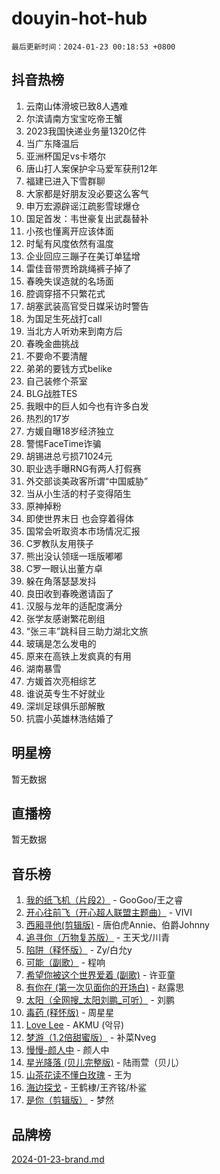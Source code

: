 # douyin-hot-hub

`最后更新时间：2024-01-23 00:18:53 +0800`

## 抖音热榜

1. 云南山体滑坡已致8人遇难
1. 尔滨请南方宝宝吃帝王蟹
1. 2023我国快递业务量1320亿件
1. 当广东降温后
1. 亚洲杯国足vs卡塔尔
1. 唐山打人案保护伞马爱军获刑12年
1. 福建已进入下雪群聊
1. 大家都是好朋友没必要这么客气
1. 申万宏源辟谣江疏影雪球爆仓
1. 国足首发：韦世豪复出武磊替补
1. 小孩也懂离开应该体面
1. 时髦有风度依然有温度
1. 企业回应三蹦子在美订单猛增
1. 雷佳音带贾玲跳绳裤子掉了
1. 春晚失误造就的名场面
1. 腔调穿搭不只繁花式
1. 胡塞武装高官受日媒采访时警告
1. 为国足生死战打call
1. 当北方人听劝来到南方后
1. 春晚金曲挑战
1. 不要命不要清醒
1. 弟弟的要钱方式belike
1. 自己装修个茶室
1. BLG战胜TES
1. 我眼中的巨人如今也有许多白发
1. 热烈的17岁
1. 方媛自曝18岁经济独立
1. 警惕FaceTime诈骗
1. 胡锡进总亏损71024元
1. 职业选手曝RNG有两人打假赛
1. 外交部谈美政客所谓“中国威胁”
1. 当从小生活的村子变得陌生
1. 原神掉粉
1. 即使世界末日 也会穿着得体
1. 国常会听取资本市场情况汇报
1. C罗教队友用筷子
1. 熊出没认领瑶一瑶版嘟嘟
1. C罗一眼认出董方卓
1. 躲在角落瑟瑟发抖
1. 良田收到春晚邀请函了
1. 汉服与龙年的适配度满分
1. 张学友感谢繁花剧组
1. “张三丰”跳科目三助力湖北文旅
1. 玻璃是怎么发电的
1. 原来在高铁上发疯真的有用
1. 湖南暴雪
1. 方媛首次亮相综艺
1. 谁说英专生不好就业
1. 深圳足球俱乐部解散
1. 抗震小英雄林浩结婚了

## 明星榜

暂无数据

## 直播榜

暂无数据

## 音乐榜

1. [我的纸飞机（片段2）](https://sf86-cdn-tos.douyinstatic.com/obj/tos-cn-ve-2774/oM2ZrKcg2CD5AeRB2gkeXOFB1IxAGJdZPazYHf) - GooGoo/王之睿
1. [开心往前飞（开心超人联盟主题曲）](https://sf3-cdn-tos.douyinstatic.com/obj/tos-cn-ve-2774/9d8fb7c82cf1421fb93a9fe925275e0a) - VIVI
1. [西厢寻他(剪辑版)](https://sf3-cdn-tos.douyinstatic.com/obj/tos-cn-ve-2774/oUsAVfAQKlRNxEv5qxvIB8o5qmIWUcXbzJKJhw) - 唐伯虎Annie、伯爵Johnny
1. [追寻你（万物复苏版）](https://sf3-cdn-tos.douyinstatic.com/obj/tos-cn-ve-2774/oYeAZJsbjIDit9APmBg8u6uDUQnHmoCf3gbo74) - 王天戈/川青
1. [陷阱（释怀版）](https://sf6-cdn-tos.douyinstatic.com/obj/tos-cn-ve-2774/oE8C21LeZrzKLDFfQYgMzx4GAIHageG5IzayY7) - Zy/白允y
1. [可能（副歌）](https://sf86-cdn-tos.douyinstatic.com/obj/tos-cn-ve-2774/cde1731888894259b333569393c2fb51) - 程响
1. [希望你被这个世界爱着 (副歌)](https://sf86-cdn-tos.douyinstatic.com/obj/tos-cn-ve-2774/oUHCmWQfZlE3QQBKBeD8rCFLpJzPgCpImhsxMt) - 许亚童
1. [有你在 (第一次见面你的开场白)](https://sf3-cdn-tos.douyinstatic.com/obj/tos-cn-ve-2774/oAthrQ3ClJBfI57uBoFEgNDYtNCZ0TSYQQfxQ0) - 赵露思
1. [太阳（全网搜_太阳刘鹏_可听）](https://sf86-cdn-tos.douyinstatic.com/obj/tos-cn-ve-2774/ogWbyIQnlBFImVbeDocRdCIYtBHlbJXgfZMvgz) - 刘鹏
1. [毒药 (释怀版)](https://sf86-cdn-tos.douyinstatic.com/obj/tos-cn-ve-2774/oYILMEAzspdZBIzy4frJNB8ZHPHWAhiwowd4Ad) - 周星星
1. [Love Lee](https://sf6-cdn-tos.douyinstatic.com/obj/tos-cn-ve-2774/o05GbkJGbCBTdDnMtB0fwOYgkeZp23vrWQDQBS) - AKMU (악뮤)
1. [梦游（1.2倍甜蜜版）](https://sf86-cdn-tos.douyinstatic.com/obj/tos-cn-ve-2774/o4gyAUm8hwufoEABmwVIiQtHsFuGzAEEWtNMzo) - 补菜Nveg
1. [慢慢-颜人中](https://sf3-cdn-tos.douyinstatic.com/obj/tos-cn-ve-2774/ocjHNfBXdBxQNC8ZGAeoLMFTUgtBg8bkExunDC) - 颜人中
1. [星光降落 (贝儿完整版)](https://sf86-cdn-tos.douyinstatic.com/obj/tos-cn-ve-2774/okwB9hAwyAtsFFkFBzAX1hOOfQuIoMNs0W2Mwr) - 陆雨萱（贝儿）
1. [山茶花读不懂白玫瑰](https://sf86-cdn-tos.douyinstatic.com/obj/tos-cn-ve-2774/osfn8B7DktrRHEPJgPCfDbw7QDQEkwC16BxZg9) - 王为
1. [海边探戈](https://sf3-cdn-tos.douyinstatic.com/obj/tos-cn-ve-2774/os9gE0VQCGqt6VQkZDyBBYvfSDY0QFe3vVmubn) - 王鹤棣/王齐铭/朴鲨
1. [是你（剪辑版）](https://sf86-cdn-tos.douyinstatic.com/obj/tos-cn-ve-2774/46019dae783c4c969944217fe1cfafc4) - 梦然

## 品牌榜

[2024-01-23-brand.md](2024-01-23-brand.md)
